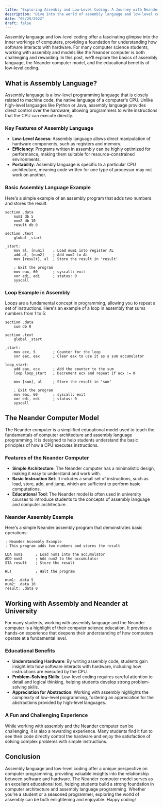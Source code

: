 ```yaml
---
title: "Exploring Assembly and Low-Level Coding: A Journey with Neander"
description: "Dive into the world of assembly language and low-level coding, and discover the educational insights gained from working with the Neander computer model at university."
date: "05/29/2022"
draft: false
---
```


Assembly language and low-level coding offer a fascinating glimpse into the inner workings of computers, providing a foundation for understanding how software interacts with hardware. For many computer science students, working with assembly and models like the Neander computer is both challenging and rewarding. In this post, we'll explore the basics of assembly language, the Neander computer model, and the educational benefits of low-level coding.

## What is Assembly Language?

Assembly language is a low-level programming language that is closely related to machine code, the native language of a computer's CPU. Unlike high-level languages like Python or Java, assembly language provides direct control over the hardware, allowing programmers to write instructions that the CPU can execute directly.

### Key Features of Assembly Language

- **Low-Level Access**: Assembly language allows direct manipulation of hardware components, such as registers and memory.
- **Efficiency**: Programs written in assembly can be highly optimized for performance, making them suitable for resource-constrained environments.
- **Portability**: Assembly language is specific to a particular CPU architecture, meaning code written for one type of processor may not work on another.

### Basic Assembly Language Example

Here's a simple example of an assembly program that adds two numbers and stores the result:

```assembly
section .data
    num1 db 5
    num2 db 10
    result db 0

section .text
    global _start

_start:
    mov al, [num1]    ; Load num1 into register AL
    add al, [num2]    ; Add num2 to AL
    mov [result], al  ; Store the result in 'result'

    ; Exit the program
    mov eax, 60       ; syscall: exit
    xor edi, edi      ; status: 0
    syscall
```

### Loop Example in Assembly

Loops are a fundamental concept in programming, allowing you to repeat a set of instructions. Here's an example of a loop in assembly that sums numbers from 1 to 5:

```assembly
section .data
    sum db 0

section .text
    global _start

_start:
    mov ecx, 5        ; Counter for the loop
    xor eax, eax      ; Clear eax to use it as a sum accumulator

loop_start:
    add eax, ecx      ; Add the counter to the sum
    loop loop_start   ; Decrement ecx and repeat if ecx != 0

    mov [sum], al     ; Store the result in 'sum'

    ; Exit the program
    mov eax, 60       ; syscall: exit
    xor edi, edi      ; status: 0
    syscall
```

## The Neander Computer Model

The Neander computer is a simplified educational model used to teach the fundamentals of computer architecture and assembly language programming. It is designed to help students understand the basic principles of how a CPU executes instructions.

### Features of the Neander Computer

- **Simple Architecture**: The Neander computer has a minimalistic design, making it easy to understand and work with.
- **Basic Instruction Set**: It includes a small set of instructions, such as load, store, add, and jump, which are sufficient to perform basic computations.
- **Educational Tool**: The Neander model is often used in university courses to introduce students to the concepts of assembly language and computer architecture.

### Neander Assembly Example

Here's a simple Neander assembly program that demonstrates basic operations:

```assembly
; Neander Assembly Example
; This program adds two numbers and stores the result

LDA num1      ; Load num1 into the accumulator
ADD num2      ; Add num2 to the accumulator
STA result    ; Store the result

HLT           ; Halt the program

num1: .data 5
num2: .data 10
result: .data 0
```

## Working with Assembly and Neander at University

For many students, working with assembly language and the Neander computer is a highlight of their computer science education. It provides a hands-on experience that deepens their understanding of how computers operate at a fundamental level.

### Educational Benefits

- **Understanding Hardware**: By writing assembly code, students gain insight into how software interacts with hardware, including how instructions are executed by the CPU.
- **Problem-Solving Skills**: Low-level coding requires careful attention to detail and logical thinking, helping students develop strong problem-solving skills.
- **Appreciation for Abstraction**: Working with assembly highlights the complexity of low-level programming, fostering an appreciation for the abstractions provided by high-level languages.

### A Fun and Challenging Experience

While working with assembly and the Neander computer can be challenging, it is also a rewarding experience. Many students find it fun to see their code directly control the hardware and enjoy the satisfaction of solving complex problems with simple instructions.

## Conclusion

Assembly language and low-level coding offer a unique perspective on computer programming, providing valuable insights into the relationship between software and hardware. The Neander computer model serves as an excellent educational tool, helping students build a strong foundation in computer architecture and assembly language programming. Whether you're a student or a seasoned programmer, exploring the world of assembly can be both enlightening and enjoyable. Happy coding! 